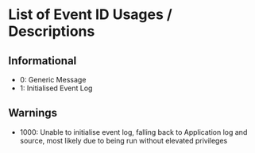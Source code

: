 # List of Event ID Usages / Descriptions

## Informational

- 0: Generic Message
- 1: Initialised Event Log

## Warnings

- 1000: Unable to initialise event log, falling back to Application log and source, most likely due to being run without elevated privileges
